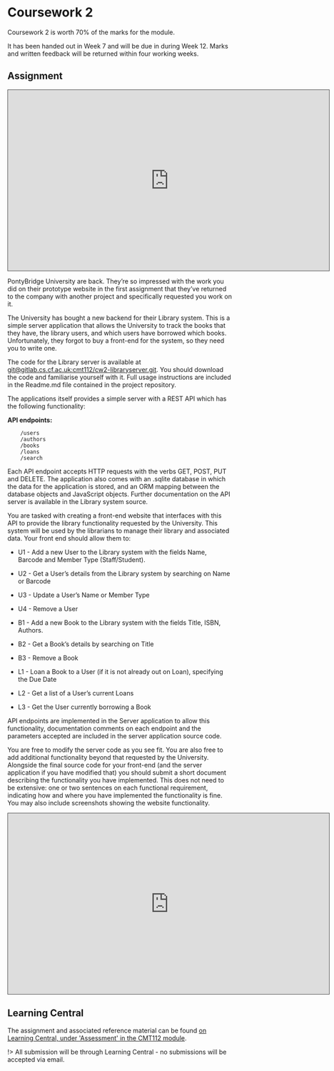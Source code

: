 # Coursework 2

Coursework 2 is worth 70% of the marks for the module.

It has been handed out in Week 7 and will be due in during Week 12. Marks and written feedback will be returned within four working weeks.

## Assignment

<iframe src="https://cardiff.cloud.panopto.eu/Panopto/Pages/Embed.aspx?id=e2f9c6c0-227a-4232-b5aa-a9a000e1ef4e&v=1" width="720" height="405" style="padding: 0px; border: 1px solid #464646;" frameborder="0" allowfullscreen allow="autoplay"></iframe>

PontyBridge University are back. They’re so impressed with the work you did on their prototype website in the first assignment that they’ve returned to the company with another project and specifically requested you work on it.

The University has bought a new backend for their Library system. This is a simple server application that allows the University to track the books that they have, the library users, and which users have borrowed which books. Unfortunately, they forgot to buy a front-end for the system, so they need you to write one.

The code for the Library server is available at [git@gitlab.cs.cf.ac.uk:cmt112/cw2-libraryserver.git](https://gitlab.cs.cf.ac.uk/cmt112/cw2-libraryserver). You should download the code and familiarise yourself with it. Full usage instructions are included in the Readme.md file contained in the project repository.

The applications itself provides a simple server with a REST API which has the following functionality:

**API endpoints:**

```
    /users
    /authors
    /books
    /loans
    /search
```

Each API endpoint accepts HTTP requests with the verbs GET, POST, PUT and DELETE.
The application also comes with an .sqlite database in which the data for the application is stored, and an ORM mapping between the database objects and JavaScript objects. Further documentation on the API server is available in the Library system source.

You are tasked with creating a front-end website that interfaces with this API to provide the library functionality requested by the University. This system will be used by the librarians to manage their library and associated data. Your front end should allow them to:

-   U1 - Add a new User to the Library system with the fields Name, Barcode and Member Type (Staff/Student).
-   U2 - Get a User’s details from the Library system by searching on Name or Barcode
-   U3 - Update a User’s Name or Member Type
-   U4 - Remove a User

-   B1 - Add a new Book to the Library system with the fields Title, ISBN, Authors.
-   B2 - Get a Book’s details by searching on Title
-   B3 - Remove a Book

-   L1 - Loan a Book to a User (if it is not already out on Loan), specifying the Due Date
-   L2 - Get a list of a User’s current Loans
-   L3 - Get the User currently borrowing a Book

API endpoints are implemented in the Server application to allow this functionality, documentation comments on each endpoint and the parameters accepted are included in the server application source code.

You are free to modify the server code as you see fit. You are also free to add additional functionality beyond that requested by the University. Alongside the final source code for your front-end (and the server application if you have modified that) you should submit a short document describing the functionality you have implemented. This does not need to be extensive: one or two sentences on each functional requirement, indicating how and where you have implemented the functionality is fine. You may also include screenshots showing the website functionality.

<iframe src="https://cardiff.cloud.panopto.eu/Panopto/Pages/Embed.aspx?id=0b3f6f9a-150f-423f-9e23-a9a000e5ed6f&v=1" width="720" height="405" style="padding: 0px; border: 1px solid #464646;" frameborder="0" allowfullscreen allow="autoplay"></iframe>

## Learning Central

The assignment and associated reference material can be found [on Learning Central, under 'Assessment' in the CMT112 module]().

!> All submission will be through Learning Central - no submissions will be accepted via email.

